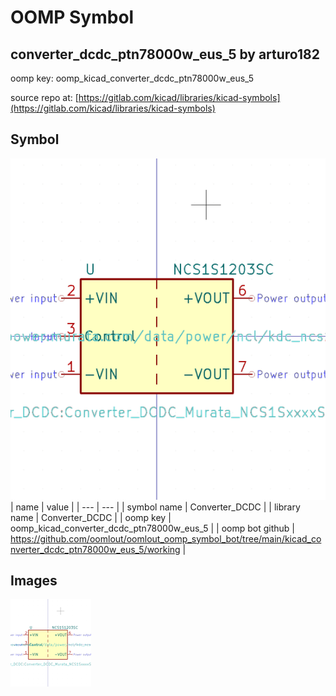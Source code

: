 # OOMP Symbol  
## converter_dcdc_ptn78000w_eus_5  by arturo182  
  
oomp key: oomp_kicad_converter_dcdc_ptn78000w_eus_5  
  
source repo at: [https://gitlab.com/kicad/libraries/kicad-symbols](https://gitlab.com/kicad/libraries/kicad-symbols)  
## Symbol  
  
[![working.png](working_600.png)](working.png)  
| name | value | 
| --- | --- | 
| symbol name | Converter_DCDC | 
| library name | Converter_DCDC | 
| oomp key | oomp_kicad_converter_dcdc_ptn78000w_eus_5 | 
| oomp bot github | https://github.com/oomlout/oomlout_oomp_symbol_bot/tree/main/kicad_converter_dcdc_ptn78000w_eus_5/working | 
## Images  
  
[![working.png](working_140.png)](working.png)  
